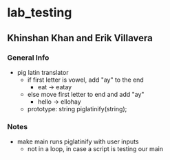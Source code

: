 # lab_testing

## Khinshan Khan and Erik Villavera

### General Info
- pig latin translator
  - if first letter is vowel, add "ay" to the end
    - eat -> eatay
  - else move first letter to end and add "ay"
    - hello -> ellohay
  - prototype: string piglatinify(string);

### Notes
- make main runs piglatinify with user inputs
  - not in a loop, in case a script is testing our main
